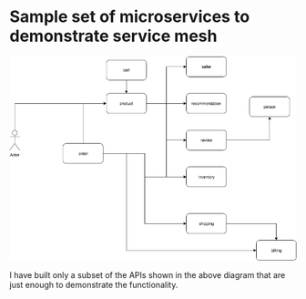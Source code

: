 # Sample set of microservices to demonstrate service mesh


![API interaction](./ecommerce.png)

I have built only a subset of the APIs shown in the above diagram that are just enough to demonstrate the functionality.